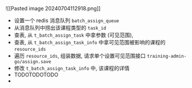 ![[Pasted image 20240704112918.png]]


- 设置一个 redis 消息队列 `batch_assign_queue`
- 从消息队列中捞出该课程类型的 `task_id`
- 查表, 从 `t_batch_assign_task` 中拿参数 (可见范围), 
- 查表, 从 `t_batch_assign_task_info` 中拿可见范围被影响的课程的 `resource_ids`
- 遍历 `resource_ids`, 组装数据, 请求单个设置可见范围接口 `training-admin-go/assign.save`
- 修改 `t_batch_assign_task_info` 中, 该课程的详情
- TODOTODOTODO
- 